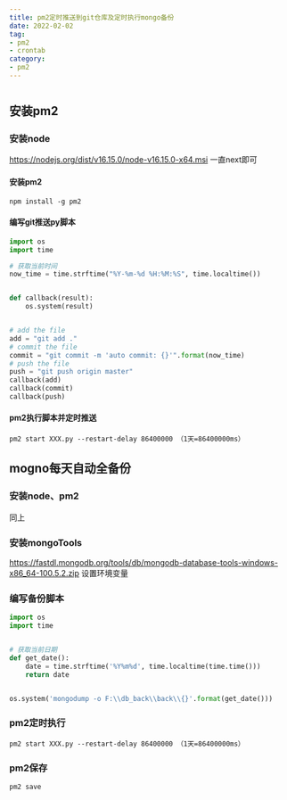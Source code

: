 ```yaml
---
title: pm2定时推送到git仓库及定时执行mongo备份
date: 2022-02-02
tag:
- pm2
- crontab
category:
- pm2
---
```

# 
## 安装pm2


### 安装node


https://nodejs.org/dist/v16.15.0/node-v16.15.0-x64.msi
一直next即可


#### 安装pm2
```
npm install -g pm2
```

#### 编写git推送py脚本
```python
import os
import time

# 获取当前时间
now_time = time.strftime("%Y-%m-%d %H:%M:%S", time.localtime())


def callback(result):
    os.system(result)


# add the file
add = "git add ."
# commit the file
commit = "git commit -m 'auto commit: {}'".format(now_time)
# push the file
push = "git push origin master"
callback(add)
callback(commit)
callback(push)
```
#### pm2执行脚本并定时推送
```
pm2 start XXX.py --restart-delay 86400000 （1天=86400000ms）
```

## mogno每天自动全备份

### 安装node、pm2
同上
### 安装mongoTools
https://fastdl.mongodb.org/tools/db/mongodb-database-tools-windows-x86_64-100.5.2.zip
设置环境变量
### 编写备份脚本
```python
import os
import time


# 获取当前日期
def get_date():
    date = time.strftime('%Y%m%d', time.localtime(time.time()))
    return date


os.system('mongodump -o F:\\db_back\\back\\{}'.format(get_date()))

```
### pm2定时执行
```
pm2 start XXX.py --restart-delay 86400000 （1天=86400000ms）
```
### pm2保存
```
pm2 save
```

